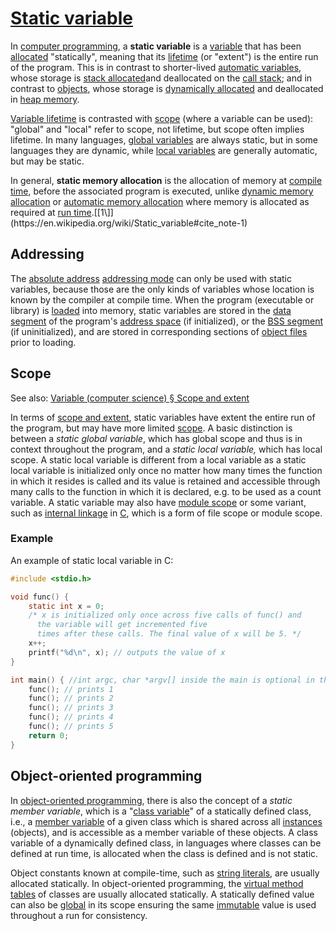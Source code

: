 # [Static variable](https://en.wikipedia.org/wiki/Static_variable)

In [computer programming](https://en.wikipedia.org/wiki/Computer_programming), a **static variable** is a [variable](https://en.wikipedia.org/wiki/Variable_(programming)) that has been [allocated](https://en.wikipedia.org/wiki/Memory_allocation) "statically", meaning that its [lifetime](https://en.wikipedia.org/wiki/Variable_lifetime) (or "extent") is the entire run of the program. This is in contrast to shorter-lived [automatic variables](https://en.wikipedia.org/wiki/Automatic_variable), whose storage is [stack allocated](https://en.wikipedia.org/wiki/Stack_allocation)and deallocated on the [call stack](https://en.wikipedia.org/wiki/Call_stack); and in contrast to [objects](https://en.wikipedia.org/wiki/Object_(computer_science)), whose storage is [dynamically allocated](https://en.wikipedia.org/wiki/Dynamic_memory_allocation) and deallocated in [heap memory](https://en.wikipedia.org/wiki/Heap_memory).

[Variable lifetime](https://en.wikipedia.org/wiki/Variable_lifetime) is contrasted with [scope](https://en.wikipedia.org/wiki/Scope_(computer_science)) (where a variable can be used): "global" and "local" refer to scope, not lifetime, but scope often implies lifetime. In many languages, [global variables](https://en.wikipedia.org/wiki/Global_variable) are always static, but in some languages they are dynamic, while [local variables](https://en.wikipedia.org/wiki/Local_variable) are generally automatic, but may be static.

In general, **static memory allocation** is the allocation of memory at [compile time](https://en.wikipedia.org/wiki/Compile_time), before the associated program is executed, unlike [dynamic memory allocation](https://en.wikipedia.org/wiki/Dynamic_memory_allocation) or [automatic memory allocation](https://en.wikipedia.org/wiki/Automatic_memory_allocation) where memory is allocated as required at [run time](https://en.wikipedia.org/wiki/Run_time_(program_lifecycle_phase)).[[1\]](https://en.wikipedia.org/wiki/Static_variable#cite_note-1)

## Addressing

The [absolute address](https://en.wikipedia.org/wiki/Absolute_address) [addressing mode](https://en.wikipedia.org/wiki/Addressing_mode) can only be used with static variables, because those are the only kinds of variables whose location is known by the compiler at compile time. When the program (executable or library) is [loaded](https://en.wikipedia.org/wiki/Loader_(computing)) into memory, static variables are stored in the [data segment](https://en.wikipedia.org/wiki/Data_segment) of the program's [address space](https://en.wikipedia.org/wiki/Memory_address#Address_space_in_application_programming) (if initialized), or the [BSS segment](https://en.wikipedia.org/wiki/BSS_segment) (if uninitialized), and are stored in corresponding sections of [object files](https://en.wikipedia.org/wiki/Object_file) prior to loading.



## Scope

See also: [Variable (computer science) § Scope and extent](https://en.wikipedia.org/wiki/Variable_(computer_science)#Scope_and_extent)

In terms of [scope and extent](https://en.wikipedia.org/wiki/Variable_(computer_science)#Scope_and_extent), static variables have extent the entire run of the program, but may have more limited [scope](https://en.wikipedia.org/wiki/Scope_(computer_science)). A basic distinction is between a *static global variable*, which has global scope and thus is in context throughout the program, and a *static local variable,* which has local scope. A static local variable is different from a local variable as a static local variable is initialized only once no matter how many times the function in which it resides is called and its value is retained and accessible through many calls to the function in which it is declared, e.g. to be used as a count variable. A static variable may also have [module scope](https://en.wikipedia.org/wiki/Module_scope) or some variant, such as [internal linkage](https://en.wikipedia.org/wiki/Internal_linkage) in [C](https://en.wikipedia.org/wiki/C_programming_language), which is a form of file scope or module scope.



### Example



An example of static local variable in C:

```C
#include <stdio.h>

void func() {
	static int x = 0; 
	/* x is initialized only once across five calls of func() and
	  the variable will get incremented five 
	  times after these calls. The final value of x will be 5. */
	x++;
	printf("%d\n", x); // outputs the value of x
}

int main() { //int argc, char *argv[] inside the main is optional in the particular program
	func(); // prints 1
	func(); // prints 2
	func(); // prints 3
	func(); // prints 4
	func(); // prints 5
	return 0;
}
```



## Object-oriented programming



In [object-oriented programming](https://en.wikipedia.org/wiki/Object-oriented_programming), there is also the concept of a *static member variable*, which is a "[class variable](https://en.wikipedia.org/wiki/Class_variable)" of a statically defined class, i.e., a [member variable](https://en.wikipedia.org/wiki/Member_variable) of a given class which is shared across all [instances](https://en.wikipedia.org/wiki/Class_instance) (objects), and is accessible as a member variable of these objects. A class variable of a dynamically defined class, in languages where classes can be defined at run time, is allocated when the class is defined and is not static.

Object constants known at compile-time, such as [string literals](https://en.wikipedia.org/wiki/String_literal), are usually allocated statically. In object-oriented programming, the [virtual method tables](https://en.wikipedia.org/wiki/Virtual_method_table) of classes are usually allocated statically. A statically defined value can also be [global](https://en.wikipedia.org/wiki/Global_variable) in its scope ensuring the same [immutable](https://en.wikipedia.org/wiki/Immutable_object) value is used throughout a run for consistency.